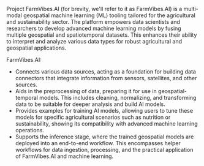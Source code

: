 Project FarmVibes.AI (for brevity, we'll refer to it as FarmVibes.AI) is a multi-modal geospatial machine learning (ML) tooling tailored for the agricultural and sustainability sector. The platform empowers data scientists and researchers to develop advanced machine learning models by fusing multiple geospatial and spatiotemporal datasets. This enhances their ability to interpret and analyze various data types for robust agricultural and geospatial applications.

FarmVibes.AI:

- Connects various data sources, acting as a foundation for building data connectors that integrate information from sensors, satellites, and other sources.
- Aids in the preprocessing of data, preparing it for use in geospatial-temporal models. This includes cleaning, normalizing, and transforming data to be suitable for deeper analysis and build AI models.
- Provides examples for training AI models, allowing users to tune these models for specific agricultural scenarios such as nutrition or sustainability, showing its compatibility with advanced machine learning operations.
- Supports the inference stage, where the trained geospatial models are deployed into an end-to-end workflow. This encompasses helper workflows for data ingestion, processing, and the practical application of FarmVibes.AI and machine learning.
